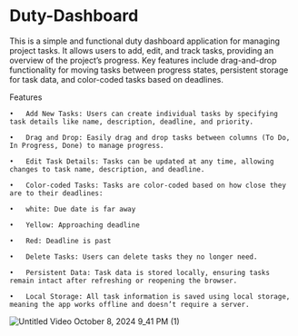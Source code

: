 # Duty-Dashboard

This is a simple and functional duty dashboard application for managing project tasks. It allows users to add, edit, and track tasks, providing an overview of the project’s progress. Key features include drag-and-drop functionality for moving tasks between progress states, persistent storage for task data, and color-coded tasks based on deadlines.



Features

	•	Add New Tasks: Users can create individual tasks by specifying task details like name, description, deadline, and priority.

	•	Drag and Drop: Easily drag and drop tasks between columns (To Do, In Progress, Done) to manage progress.

	•	Edit Task Details: Tasks can be updated at any time, allowing changes to task name, description, and deadline.

	•	Color-coded Tasks: Tasks are color-coded based on how close they are to their deadlines:

	•	white: Due date is far away

	•	Yellow: Approaching deadline

	•	Red: Deadline is past

	•	Delete Tasks: Users can delete tasks they no longer need.

	•	Persistent Data: Task data is stored locally, ensuring tasks remain intact after refreshing or reopening the browser.

	•	Local Storage: All task information is saved using local storage, meaning the app works offline and doesn’t require a server.

 ![Untitled Video October 8, 2024 9_41 PM (1)](https://github.com/user-attachments/assets/fb47a9b1-338b-4aeb-819d-1d25b11901dd)


 
